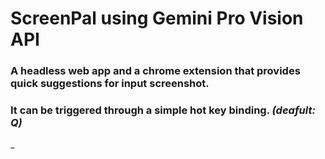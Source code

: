 # ScreenPal using Gemini Pro Vision API
### A headless web app and a chrome extension that provides quick suggestions for input screenshot.
### It can be triggered through a simple hot key binding. _(deafult: Q)_
_
